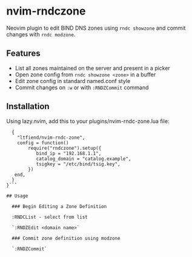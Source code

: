 # nvim-rndczone

Neovim plugin to edit BIND DNS zones using `rndc showzone` and commit changes with `rndc modzone`.

## Features

- List all zones maintained on the server and present in a picker
- Open zone config from `rndc showzone <zone>` in a buffer
- Edit zone config in standard named.conf style
- Commit changes on `:w` or with `:RNDZCommit` command

## Installation

Using lazy.nvim, add this to your plugins/nvim-rndc-zone.lua file:

```return {
  {
    "ltfiend/nvim-rndc-zone",
    config = function()
        require("rndczone").setup({
           bind_ip = "192.168.1.1",
           catalog_domain = "catalog.example",
           tsigkey = "/etc/bind/tsig.key",
        })
   end,
  }
}```

## Usage

  ### Begin Editing a Zone Definition

  :RNDCList - select from list

  `:RNDZEdit <domain name>`

  ### Commit zone definition using modzone

  `:RNDZCommit`
